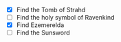 - [x] Find the Tomb of Strahd
- [ ] Find the holy symbol of Ravenkind
- [x] Find Ezemerelda
- [ ] Find the Sunsword
